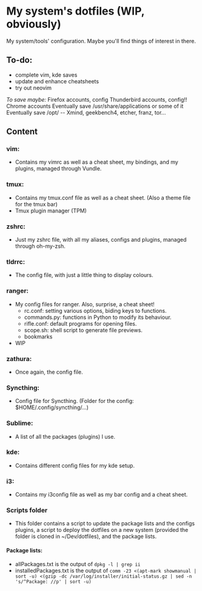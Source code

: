 # My system's dotfiles (WIP, obviously)
My system/tools' configuration. Maybe you'll find things of interest in there.

## To-do:
- complete vim, kde saves
- update and enhance cheatsheets
- try out neovim

_To save maybe:_
Firefox accounts, config
Thunderbird accounts, config!!
Chrome accounts
Eventually save /usr/share/applications or some of it
Eventually save /opt/ -- Xmind, geekbench4, etcher, franz, tor...

## Content

### vim:
- Contains my vimrc as well as a cheat sheet, my bindings, and my plugins, managed through Vundle.

### tmux:
- Contains my tmux.conf file as well as a cheat sheet. (Also a theme file for the tmux bar)
- Tmux plugin manager (TPM)

### zshrc:
- Just my zshrc file, with all my aliases, configs and plugins, managed through oh-my-zsh.

### tldrrc:
- The config file, with just a little thing to display colours.

### ranger:
- My config files for ranger. Also, surprise, a cheat sheet!
	- rc.conf: setting various options, biding keys to functions.
	- commands.py: functions in Python to modify its behaviour.
	- rifle.conf: default programs for opening files.
	- scope.sh: shell script to generate file previews.
	- bookmarks
- WIP

### zathura:
- Once again, the config file.

### Syncthing:
- Config file for Syncthing. (Folder for the config: $HOME/.config/syncthing/...)

### Sublime:
- A list of all the packages (plugins) I use.

### kde:
- Contains different config files for my kde setup.

### i3:
- Contains my i3config file as well as my bar config and a cheat sheet.

### Scripts folder
- This folder contains a script to update the package lists and the configs plugins, a script to deploy the dotfiles on a new system (provided the folder is cloned in ~/Dev/dotfiles), and the package lists.

#### Package lists:
- allPackages.txt is the output of `dpkg -l | grep ii`
- installedPackages.txt is the output of `comm -23 <(apt-mark showmanual | sort -u) <(gzip -dc /var/log/installer/initial-status.gz | sed -n 's/^Package: //p' | sort -u)`
